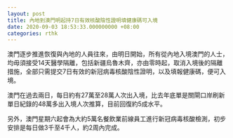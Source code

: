 ```yaml
---
layout: post
title: 內地到澳門明起持7日有效核酸陰性證明填健康碼可入境
date: 2020-09-03 18:53:33.000000000 +08:00
categories: rthk
---
```


澳門逐步推進恢復與內地的人員往來，由明日開始，所有從內地入境澳門的人士，均毋須接受14天醫學隔離，包括新疆烏魯木齊，亦由零時起，取消入境後的隔離措施，全部只需提交7日有效的新冠病毒核酸陰性證明，以及填報健康碼，便可入境。

澳門在過去兩日，每日約有27萬至28萬人次出入境，比去年底單是關閘口岸刷新單日紀錄的48萬多出入境人次推算，目前回復約5成水平。

另外，澳門星期六起會為大約5萬名餐飲業前線員工進行新冠病毒核酸檢測，初步安排是每日做3千至4千人，約2周內完成。

